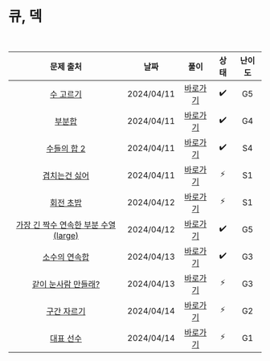 # 큐, 덱

<br>

|                                   문제 출처                                    |    날짜    |          풀이          | 상태 | 난이도 |
| :----------------------------------------------------------------------------: | :--------: | :--------------------: | :--: | :----: |
|               [수 고르기](https://www.acmicpc.net/problem/2230)                | 2024/04/11 | [바로가기](./2230.js)  |  ✔️  |   G5   |
|                 [부분합](https://www.acmicpc.net/problem/1806)                 | 2024/04/11 | [바로가기](./1806.js)  |  ✔️  |   G4   |
|              [수들의 합 2](https://www.acmicpc.net/problem/2003)               | 2024/04/11 | [바로가기](./2003.js)  |  ✔️  |   S4   |
|             [겹치는건 싫어](https://www.acmicpc.net/problem/20922)             | 2024/04/11 | [바로가기](./20922.js) |  ⚡  |   S1   |
|               [회전 초밥](https://www.acmicpc.net/problem/2531)                | 2024/04/12 | [바로가기](./2531.js)  |  ⚡  |   S1   |
| [가장 긴 짝수 연속한 부분 수열 (large)](https://www.acmicpc.net/problem/22862) | 2024/04/12 | [바로가기](./22862.js) |  ✔️  |   G5   |
|             [소수의 연속합](https://www.acmicpc.net/problem/1644)              | 2024/04/13 | [바로가기](./1644.js)  |  ✔️  |   G3   |
|          [같이 눈사람 만들래?](https://www.acmicpc.net/problem/20366)          | 2024/04/13 | [바로가기](./20366.js) |  ⚡  |   G3   |
|              [구간 자르기](https://www.acmicpc.net/problem/2283)               | 2024/04/14 | [바로가기](./2283.js)  |  ⚡  |   G2   |
|               [대표 선수](https://www.acmicpc.net/problem/2461)                | 2024/04/14 | [바로가기](./2461.js)  |  ⚡  |   G1   |

